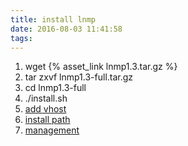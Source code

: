 ```yaml
---
title: install lnmp
date: 2016-08-03 11:41:58
tags:
---
```


1. wget {% asset_link lnmp1.3.tar.gz %}
2. tar zxvf lnmp1.3-full.tar.gz
3. cd lnmp1.3-full
4. ./install.sh
5. [add vhost](http://lnmp.org/faq/lnmp-vhost-add-howto.html)
6. [install path](http://lnmp.org/faq/lnmp-software-list.html)
7. [management](http://lnmp.org/faq/lnmp-status-manager.html)
